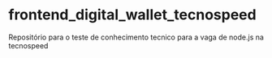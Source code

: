 # frontend_digital_wallet_tecnospeed
Repositório para o teste de conhecimento tecnico para a vaga de node.js na tecnospeed

